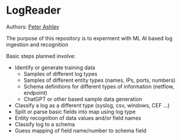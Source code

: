 # LogReader

Authors: 
  [Peter Ashley](https://www.linkedin.com/in/petersouleashley/)

The purpose of this repository is to experment with ML AI based log ingestion and recognition

Basic steps planned involve:
- Identify or generate training data
  - Samples of different log types
  - Samples of different entity types (names, IPs, ports, numbers)
  - Schema definitions for different types of information (netflow, endpoint)
  - ChatGPT or other based sample data generation
- Classify a log as a different type (syslog, csv, windows, CEF ...)
- Split or parse basic fields into map using log type
- Entity recognition of data values and/or field names
- Classify log to a schema
- Guess mapping of field name/number to schema field

  
